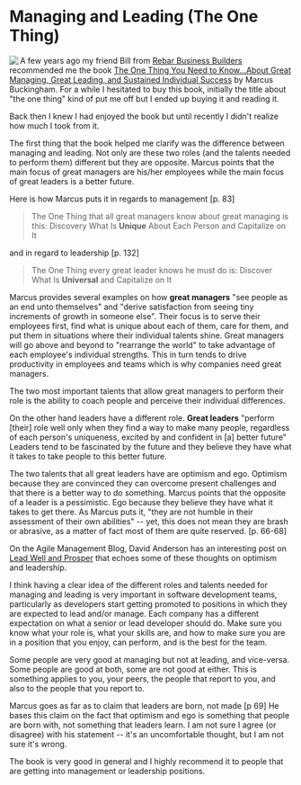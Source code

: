 # Managing and Leading (The One Thing)
<img align="left" src="https://hectorcorrea.com/images/onething.jpg" />A few years ago my friend Bill from [Rebar Business Builders](http://rebarbusinessbuilders.com) recommended me the book [The One Thing You Need to Know...About Great Managing, Great Leading, and Sustained Individual Success](http://www.amazon.com/One-Thing-You-Need-Know/dp/0743261658) by Marcus Buckingham. For a while I hesitated to buy this book, initially the title about "the one thing" kind of put me off but I ended up buying it and reading it.

Back then I knew I had enjoyed the book but until recently I didn't realize how much I took from it.

The first thing that the book helped me clarify was the difference between managing and leading. Not only are these two roles (and the talents needed to perform them) different but they are opposite. Marcus points that the main focus of great managers are his/her employees while the main focus of great leaders is a better future.

Here is how Marcus puts it in regards to management [p. 83]

> The One Thing that all great managers know about great managing is this: 
> Discovery What Is **Unique** About Each Person and Capitalize on It

and in regard to leadership [p. 132]

> The One Thing every great leader knows he must do is: 
> Discover What Is **Universal** and Capitalize on It

Marcus provides several examples on how **great managers** "see people as an end unto themselves" and "derive satisfaction from seeing tiny increments of growth in someone else". Their focus is to serve their employees first, find what is unique about each of them, care for them, and put them in situations where their individual talents shine. Great managers will go above and beyond to "rearrange the world" to take advantage of each employee's individual strengths. This in turn tends to drive productivity in employees and teams which is why companies need great managers.

The two most important talents that allow great managers to perform their role is the ability to coach people and perceive their individual differences.

On the other hand leaders have a different role. **Great leaders** "perform [their] role well only when they find a way to make many people, regardless of each person's uniqueness, excited by and confident in [a] better future" Leaders tend to be fascinated by the future and they believe they have what it takes to take people to this better future.

The two talents that all great leaders have are optimism and ego. Optimism because they are convinced they can overcome present challenges and that there is a better way to do something. Marcus points that the opposite of a leader is a pessimistic. Ego because they believe they have what it takes to get there. As Marcus puts it, "they are not humble in their assessment of their own abilities" -- yet, this does not mean they are brash or abrasive, as a matter of fact most of them are quite reserved. [p. 66-68]

On the Agile Management Blog, David Anderson has an interesting post on [Lead Well and Prosper](http://www.agilemanagement.net/Articles/Weblog/LeadWellandProsper.html)  that echoes some of these thoughts on optimism and leadership.

I think having a clear idea of the different roles and talents needed for managing and leading is very important in software development teams, particularly as developers start getting promoted to positions in which they are expected to lead and/or manage. Each company has a different expectation on what a senior or lead developer should do. Make sure you know what your role is, what your skills are, and how to make sure you are in a position that you enjoy, can perform, and is the best for the team.

Some people are very good at managing but not at leading, and vice-versa. Some people are good at both, some are not good at either. This is something applies to you, your peers, the people that report to you, and also to the people that you report to.

Marcus goes as far as to claim that leaders are born, not made [p 69] He bases this claim on the fact that optimism and ego is something that people are born with, not something that leaders learn. I am not sure I agree (or disagree) with his statement -- it's an uncomfortable thought, but I am not sure it's wrong.

The book is very good in general and I highly recommend it to people that are getting into management or leadership positions.